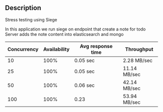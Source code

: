 ## Description
Stress testing using Siege

In this application we run siege on endpoint that create a note for todo
Server adds the note content into elasticsearch and mongo


| Concurrency | Availability | Avg response time | Throughput   | 
|-------------|--------------|-------------------|--------------|
| 10          | 100%         | 0.05 sec          | 2.28 MB/sec  |
| 25          | 100%         | 0.05 sec          | 11.14 MB/sec |
| 50          | 100%         | 0.06 sec          | 42.14 MB/sec |
| 100         | 100%         | 0.23              | 53.94 MB/sec |


